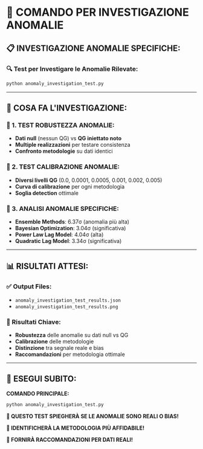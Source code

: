 # 🚀 COMANDO PER INVESTIGAZIONE ANOMALIE

## 📋 **INVESTIGAZIONE ANOMALIE SPECIFICHE:**

### **🔍 Test per Investigare le Anomalie Rilevate:**
```bash
python anomaly_investigation_test.py
```

---

## 🎯 **COSA FA L'INVESTIGAZIONE:**

### **🔬 1. TEST ROBUSTEZZA ANOMALIE:**
- **Dati null** (nessun QG) vs **QG iniettato noto**
- **Multiple realizzazioni** per testare consistenza
- **Confronto metodologie** su dati identici

### **🔬 2. TEST CALIBRAZIONE ANOMALIE:**
- **Diversi livelli QG** (0.0, 0.0001, 0.0005, 0.001, 0.002, 0.005)
- **Curva di calibrazione** per ogni metodologia
- **Soglia detection** ottimale

### **🔬 3. ANALISI ANOMALIE SPECIFICHE:**
- **Ensemble Methods**: 6.37σ (anomalia più alta)
- **Bayesian Optimization**: 3.04σ (significativa)
- **Power Law Lag Model**: 4.04σ (alta)
- **Quadratic Lag Model**: 3.34σ (significativa)

---

## 📊 **RISULTATI ATTESI:**

### **✅ Output Files:**
- `anomaly_investigation_test_results.json`
- `anomaly_investigation_test_results.png`

### **🎯 Risultati Chiave:**
- **Robustezza** delle anomalie su dati null vs QG
- **Calibrazione** delle metodologie
- **Distinzione** tra segnale reale e bias
- **Raccomandazioni** per metodologia ottimale

---

## 🚀 **ESEGUI SUBITO:**

**COMANDO PRINCIPALE:**
```bash
python anomaly_investigation_test.py
```

**🎯 QUESTO TEST SPIEGHERÀ SE LE ANOMALIE SONO REALI O BIAS!**

**🎯 IDENTIFICHERÀ LA METODOLOGIA PIÙ AFFIDABILE!**

**🎯 FORNIRÀ RACCOMANDAZIONI PER DATI REALI!**
